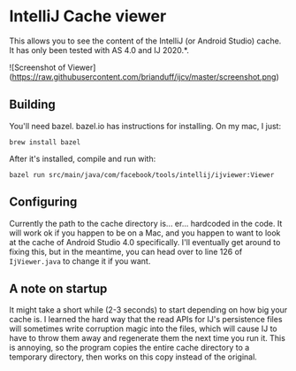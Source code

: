 # IntelliJ Cache viewer

This allows you to see the content of the IntelliJ (or Android Studio) cache. It has only been tested with AS 4.0 and IJ 2020.*.

![Screenshot of Viewer]
(https://raw.githubusercontent.com/brianduff/ijcv/master/screenshot.png)

## Building

You'll need bazel. bazel.io has instructions for installing. On my mac, I just:

```
brew install bazel
```

After it's installed, compile and run with:

```
bazel run src/main/java/com/facebook/tools/intellij/ijviewer:Viewer
```

## Configuring

Currently the path to the cache directory is... er... hardcoded in the code. It will work ok if you happen to be on a Mac, and you happen to want to look at the cache of Android Studio 4.0 specifically. I'll eventually get around to fixing this, but in the meantime, you can head over to line 126 of `IjViewer.java` to change it if you want.

## A note on startup

It might take a short while (2-3 seconds) to start depending on how big your cache is. I learned the hard way that the read APIs for IJ's persistence files will sometimes write corruption magic into the files, which will cause IJ to have to throw them away and regenerate them the next time you run it. This is annoying, so the program copies the entire cache directory to a temporary directory, then works on this copy instead of the original.
